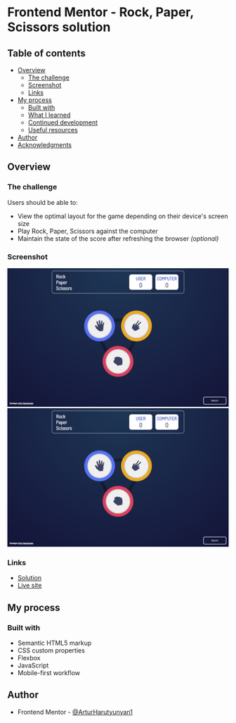 # Frontend Mentor - Rock, Paper, Scissors solution

## Table of contents

- [Overview](#overview)
  - [The challenge](#the-challenge)
  - [Screenshot](#screenshot)
  - [Links](#links)
- [My process](#my-process)
  - [Built with](#built-with)
  - [What I learned](#what-i-learned)
  - [Continued development](#continued-development)
  - [Useful resources](#useful-resources)
- [Author](#author)
- [Acknowledgments](#acknowledgments)


## Overview

### The challenge

Users should be able to:

- View the optimal layout for the game depending on their device's screen size
- Play Rock, Paper, Scissors against the computer
- Maintain the state of the score after refreshing the browser _(optional)_

### Screenshot

![](./img/screenshot1.jpg)
![](./img/screenshot1.jpg)



### Links

- [Solution](https://www.frontendmentor.io/challenges/rock-paper-scissors-game-pTgwgvgH)
- [Live site](https://arturharutyunyan1.github.io/rock-paper-scissors/)

## My process

### Built with

- Semantic HTML5 markup
- CSS custom properties
- Flexbox
- JavaScript
- Mobile-first workflow


## Author
- Frontend Mentor - [@ArturHarutyunyan1](https://www.frontendmentor.io/profile/ArturHarutyunyan1)



